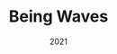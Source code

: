 ---
discogs_id: 21240643
discogs_master_id: 2408380
title: Being Waves
artists: ['Kinkajous']
date: 2021
genre: ['Electronic', 'Jazz']
image: Being Waves-21240643.jpg
label: Running Circle
country: UK
styles: ['Contemporary Jazz']
video: https://www.youtube.com/watch?v=baSsJLyiBqk
category: Ambient Jazz
---